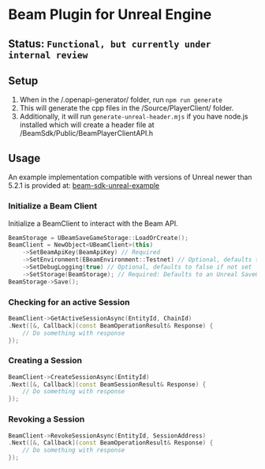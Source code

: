 ﻿# Beam Plugin for Unreal Engine

## Status: `Functional, but currently under internal review`

## Setup
1. When in the /.openapi-generator/ folder, run `npm run generate`
2. This will generate the cpp files in the /Source/PlayerClient/ folder. 
3. Additionally, it will run `generate-unreal-header.mjs` if you have node.js installed which will create a header file at /BeamSdk/Public/BeamPlayerClientAPI.h

## Usage

An example implementation compatible with versions of Unreal newer than 5.2.1 is provided at:
[beam-sdk-unreal-example](https://github.com/Merit-Circle/beam-sdk-unreal-example)

### Initialize a Beam Client
Initialize a BeamClient to interact with the Beam API.
```c++
BeamStorage = UBeamSaveGameStorage::LoadOrCreate();
BeamClient = NewObject<UBeamClient>(this)
    ->SetBeamApiKey(BeamApiKey) // Required
    ->SetEnvironment(EBeamEnvironment::Testnet) // Optional, defaults to testnet if not set
    ->SetDebugLogging(true) // Optional, defaults to false if not set
    ->SetStorage(BeamStorage); // Required: Defaults to an Unreal SaveGame if you don't provide your own implementation
BeamStorage->Save();
```

### Checking for an active Session
```c++
BeamClient->GetActiveSessionAsync(EntityId, ChainId)
.Next([&, Callback](const BeamOperationResult& Response) {
    // Do something with response
});

```

### Creating a Session
```c++
BeamClient->CreateSessionAsync(EntityId)
.Next([&, Callback](const BeamSessionResult& Response) {
    // Do something with response
});
```

### Revoking a Session
```c++
BeamClient->RevokeSessionAsync(EntityId, SessionAddress)
.Next([&, Callback](const BeamOperationResult& Response) {
    // Do something with response
});
```
